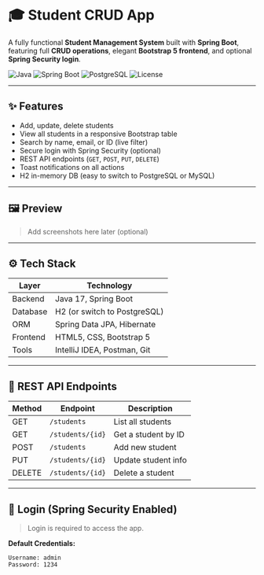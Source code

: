 # 🎓 Student CRUD App

A fully functional **Student Management System** built with **Spring Boot**, featuring full **CRUD operations**, elegant **Bootstrap 5 frontend**, and optional **Spring Security login**.

![Java](https://img.shields.io/badge/Java-17-blue.svg)
![Spring Boot](https://img.shields.io/badge/Spring_Boot-3.2-success)
![PostgreSQL](https://img.shields.io/badge/H2/PSQL-Supported-brightgreen)
![License](https://img.shields.io/badge/License-MIT-lightgrey.svg)

---

## ✨ Features

- Add, update, delete students
- View all students in a responsive Bootstrap table
- Search by name, email, or ID (live filter)
- Secure login with Spring Security (optional)
- REST API endpoints (`GET`, `POST`, `PUT`, `DELETE`)
- Toast notifications on all actions
- H2 in-memory DB (easy to switch to PostgreSQL or MySQL)

---

## 🖼️ Preview

> Add screenshots here later (optional)

---

## ⚙️ Tech Stack

| Layer            | Technology                  |
|------------------|-----------------------------|
| Backend          | Java 17, Spring Boot        |
| Database         | H2 (or switch to PostgreSQL)|
| ORM              | Spring Data JPA, Hibernate  |
| Frontend         | HTML5, CSS, Bootstrap 5     |
| Tools            | IntelliJ IDEA, Postman, Git |

---

## 🧪 REST API Endpoints

| Method | Endpoint             | Description             |
|--------|----------------------|-------------------------|
| GET    | `/students`          | List all students       |
| GET    | `/students/{id}`     | Get a student by ID     |
| POST   | `/students`          | Add new student         |
| PUT    | `/students/{id}`     | Update student info     |
| DELETE | `/students/{id}`     | Delete a student        |

---

## 🔐 Login (Spring Security Enabled)

> Login is required to access the app.

**Default Credentials:**

```text
Username: admin
Password: 1234
